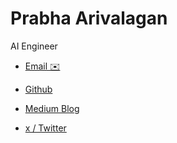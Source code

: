 
# Prabha Arivalagan

AI Engineer 

- [Email ✉️](prabhakaran.mails@gmail.com)

- [Github](https://github.com/prabha-git)

- [Medium Blog](https://medium.com/@prabhakaran_arivalagan) 

- [x / Twitter](https://twitter.com/prabhatweet)



